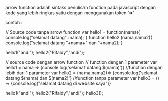 arrow function adalah sintaks penulisan function pada javascript dengan kode yang lebih ringkas yaitu dengan menggunakan token ‘=>’

contoh :

// Source code tanpa arrow function
var hello1 = function(nama){
    console.log("selamat datang"+nama);
}
function hello2 (nama,nama2){
    console.log("selamat datang "+nama+" dan "+nama2);
}
 
hello1("andi");
hello2("Rifaldy","andi");

// source code dengan arrow function
// function dengan 1 parameter
var hello1 = nama => {console.log('selamat datang $(nama)')}
//function dengan lebih dari 1 parameter
var hello2 = (nama,nama2)=> {console.log('selamat datang $(nama) dan $(nama2)'}
//function tanpa parameter
var hello3 = () => {console.log("selamat datang di website saya")}
 
hello1("andi");
hello2("Rifaldy","andi");
hello3();